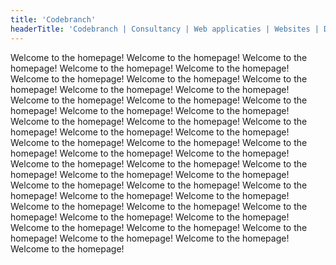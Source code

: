 ```yaml
---
title: 'Codebranch'
headerTitle: 'Codebranch | Consultancy | Web applicaties | Websites | DevOps'
---
```

Welcome to the homepage!
Welcome to the homepage!
Welcome to the homepage!
Welcome to the homepage!
Welcome to the homepage!
Welcome to the homepage!
Welcome to the homepage!
Welcome to the homepage!
Welcome to the homepage!
Welcome to the homepage!
Welcome to the homepage!
Welcome to the homepage!
Welcome to the homepage!
Welcome to the homepage!
Welcome to the homepage!
Welcome to the homepage!
Welcome to the homepage!
Welcome to the homepage!
Welcome to the homepage!
Welcome to the homepage!
Welcome to the homepage!
Welcome to the homepage!
Welcome to the homepage!
Welcome to the homepage!
Welcome to the homepage!
Welcome to the homepage!
Welcome to the homepage!
Welcome to the homepage!
Welcome to the homepage!
Welcome to the homepage!
Welcome to the homepage!
Welcome to the homepage!
Welcome to the homepage!
Welcome to the homepage!
Welcome to the homepage!
Welcome to the homepage!
Welcome to the homepage!
Welcome to the homepage!
Welcome to the homepage!
Welcome to the homepage!
Welcome to the homepage!
Welcome to the homepage!
Welcome to the homepage!
Welcome to the homepage!
Welcome to the homepage!
Welcome to the homepage!


